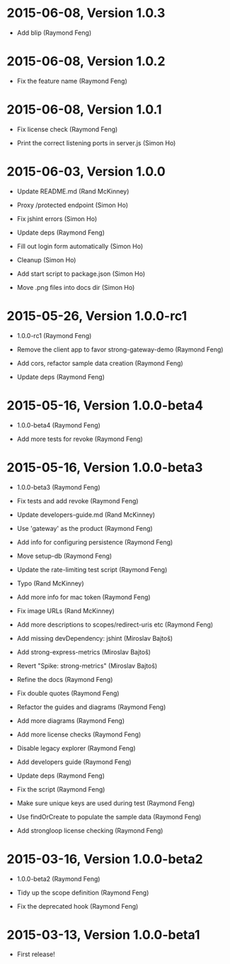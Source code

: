 2015-06-08, Version 1.0.3
=========================

 * Add blip (Raymond Feng)


2015-06-08, Version 1.0.2
=========================

 * Fix the feature name (Raymond Feng)


2015-06-08, Version 1.0.1
=========================

 * Fix license check (Raymond Feng)

 * Print the correct listening ports in server.js (Simon Ho)


2015-06-03, Version 1.0.0
=========================

 * Update README.md (Rand McKinney)

 * Proxy /protected endpoint (Simon Ho)

 * Fix jshint errors (Simon Ho)

 * Update deps (Raymond Feng)

 * Fill out login form automatically (Simon Ho)

 * Cleanup (Simon Ho)

 * Add start script to package.json (Simon Ho)

 * Move .png files into docs dir (Simon Ho)


2015-05-26, Version 1.0.0-rc1
=============================

 * 1.0.0-rc1 (Raymond Feng)

 * Remove the client app to favor strong-gateway-demo (Raymond Feng)

 * Add cors, refactor sample data creation (Raymond Feng)

 * Update deps (Raymond Feng)


2015-05-16, Version 1.0.0-beta4
===============================

 * 1.0.0-beta4 (Raymond Feng)

 * Add more tests for revoke (Raymond Feng)


2015-05-16, Version 1.0.0-beta3
===============================

 * 1.0.0-beta3 (Raymond Feng)

 * Fix tests and add revoke (Raymond Feng)

 * Update developers-guide.md (Rand McKinney)

 * Use 'gateway' as the product (Raymond Feng)

 * Add info for configuring persistence (Raymond Feng)

 * Move setup-db (Raymond Feng)

 * Update the rate-limiting test script (Raymond Feng)

 * Typo (Rand McKinney)

 * Add more info for mac token (Raymond Feng)

 * Fix image URLs (Rand McKinney)

 * Add more descriptions to scopes/redirect-uris etc (Raymond Feng)

 * Add missing devDependency: jshint (Miroslav Bajtoš)

 * Add strong-express-metrics (Miroslav Bajtoš)

 * Revert "Spike: strong-metrics" (Miroslav Bajtoš)

 * Refine the docs (Raymond Feng)

 * Fix double quotes (Raymond Feng)

 * Refactor the guides and diagrams (Raymond Feng)

 * Add more diagrams (Raymond Feng)

 * Add more license checks (Raymond Feng)

 * Disable legacy explorer (Raymond Feng)

 * Add developers guide (Raymond Feng)

 * Update deps (Raymond Feng)

 * Fix the script (Raymond Feng)

 * Make sure unique keys are used during test (Raymond Feng)

 * Use findOrCreate to populate the sample data (Raymond Feng)

 * Add strongloop license checking (Raymond Feng)


2015-03-16, Version 1.0.0-beta2
===============================

 * 1.0.0-beta2 (Raymond Feng)

 * Tidy up the scope definition (Raymond Feng)

 * Fix the deprecated hook (Raymond Feng)


2015-03-13, Version 1.0.0-beta1
===============================

 * First release!
